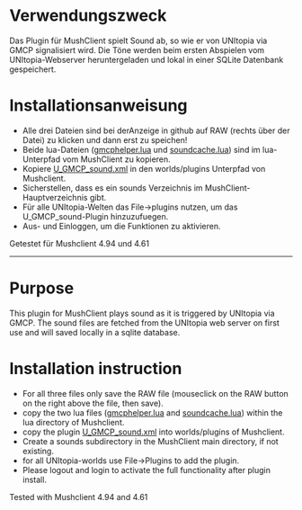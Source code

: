 # Verwendungszweck

Das Plugin für MushClient spielt Sound ab, so wie er von UNItopia via GMCP signalisiert wird.
Die Töne werden beim ersten Abspielen vom UNItopia-Webserver heruntergeladen und lokal in einer SQLite Datenbank gespeichert.


# Installationsanweisung
- Alle drei Dateien sind bei derAnzeige in github auf RAW (rechts über der Datei) zu klicken und dann erst zu speichen!
- Beide lua-Dateien ([gmcphelper.lua](gmcphelper.lua) und [soundcache.lua](soundcache.lua)) sind im lua-Unterpfad vom MushClient zu kopieren.
- Kopiere [U_GMCP_sound.xml](U_GMCP_sound.xml) in den worlds/plugins Unterpfad von Mushclient.
- Sicherstellen, dass es ein sounds Verzeichnis im MushClient-Hauptverzeichnis gibt.
- Für alle UNItopia-Welten das File->plugins nutzen, um das U_GMCP_sound-Plugin hinzuzufuegen.
- Aus- und Einloggen, um die Funktionen zu aktivieren.

Getestet für Mushclient 4.94 und 4.61

---

# Purpose

This plugin for MushClient plays sound as it is triggered by UNItopia via GMCP.
The sound files are fetched from the UNItopia web server on first use and will
saved locally in a sqlite database.

# Installation instruction
- For all three files only save the RAW file (mouseclick on the RAW button on the right above the file, then save).
- copy the two lua files ([gmcphelper.lua](gmcphelper.lua) and [soundcache.lua](soundcache.lua)) within the lua directory of Mushclient.
- copy the plugin [U_GMCP_sound.xml](U_GMCP_sound.xml) into worlds/plugins of Mushclient.
- Create a sounds subdirectory in the MushClient main directory, if not existing.
- for all UNItopia-worlds use File->Plugins to add the plugin.
- Please logout and login to activate the full functionality after plugin install.

Tested with Mushclient 4.94 and 4.61 
